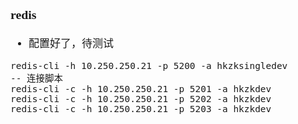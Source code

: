 <span  style="font-family: Simsun,serif; font-size: 17px; ">

### redis

- 配置好了，待测试

~~~
redis-cli -h 10.250.250.21 -p 5200 -a hkzksingledev
-- 连接脚本
redis-cli -c -h 10.250.250.21 -p 5201 -a hkzkdev
redis-cli -c -h 10.250.250.21 -p 5202 -a hkzkdev
redis-cli -c -h 10.250.250.21 -p 5203 -a hkzkdev
~~~

</span>